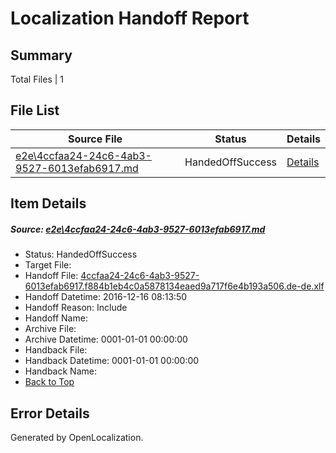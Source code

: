 # <a name='report-top'></a> Localization Handoff Report

## Summary
 Total Files | 1

## File List
 Source File | Status | Details 
 ----------- | ------ | ------- 
 [e2e\4ccfaa24-24c6-4ab3-9527-6013efab6917.md](https://github.com/OpenLocalizationTestOrg/ol-test0/blob/60849febbe094f20ef4cc7e8c1129a2d44bb4bc2/e2e/4ccfaa24-24c6-4ab3-9527-6013efab6917.md) | HandedOffSuccess | [Details](#95dcf74664bedf0dafcc1a2c783f8b732d71a88c1)

## Item Details
##### <a name='95dcf74664bedf0dafcc1a2c783f8b732d71a88c1'></a> Source: [e2e\4ccfaa24-24c6-4ab3-9527-6013efab6917.md](https://github.com/OpenLocalizationTestOrg/ol-test0/blob/60849febbe094f20ef4cc7e8c1129a2d44bb4bc2/e2e/4ccfaa24-24c6-4ab3-9527-6013efab6917.md)
* Status: HandedOffSuccess
* Target File: 
* Handoff File: [4ccfaa24-24c6-4ab3-9527-6013efab6917.f884b1eb4c0a5878134eaed9a717f6e4b193a506.de-de.xlf](https://github.com/OpenLocalizationTestOrg/ol-test0-handoff/blob/d380e4506c765e27d11b9bd7e970793a15e0c173/ol-handoff/OpenLocalizationTestOrg/ol-test0-dede/xinjiang/ht/4ccfaa24-24c6-4ab3-9527-6013efab6917.f884b1eb4c0a5878134eaed9a717f6e4b193a506.de-de.xlf)
* Handoff Datetime: 2016-12-16 08:13:50
* Handoff Reason: Include
* Handoff Name: 
* Archive File: 
* Archive Datetime: 0001-01-01 00:00:00
* Handback File: 
* Handback Datetime: 0001-01-01 00:00:00
* Handback Name: 
* [Back to Top](#report-top)


## Error Details

Generated by OpenLocalization.
